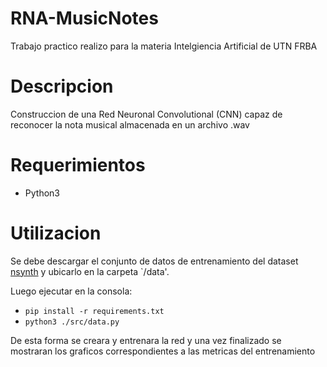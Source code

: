 # RNA-MusicNotes
Trabajo practico realizo para la materia Intelgiencia Artificial de UTN FRBA

# Descripcion
Construccion de una Red Neuronal Convolutional (CNN) capaz de reconocer la nota musical almacenada en un archivo .wav

# Requerimientos
- Python3

# Utilizacion
Se debe descargar el conjunto de datos de entrenamiento del dataset [nsynth](https://magenta.tensorflow.org/datasets/nsynth#files) y ubicarlo en la carpeta `/data'.

Luego ejecutar en la consola:
- `pip install -r requirements.txt`
- `python3 ./src/data.py`

De esta forma se creara y entrenara la red y una vez finalizado se mostraran los graficos correspondientes a las metricas del entrenamiento
